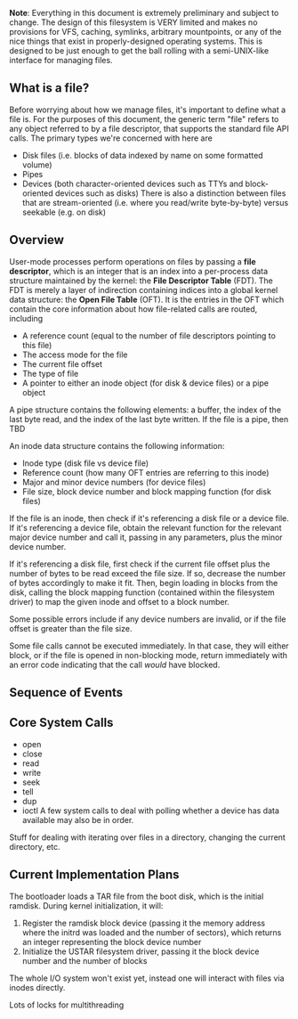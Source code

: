 **Note**: Everything in this document is extremely preliminary and subject to change. The design of this filesystem is VERY limited and makes no provisions for VFS, caching, symlinks, arbitrary mountpoints, or any of the nice things that exist in properly-designed operating systems. This is designed to be just enough to get the ball rolling with a semi-UNIX-like interface for managing files.

## What is a file?
Before worrying about how we manage files, it's important to define what a file is. For the purposes of this document, the generic term "file" refers to any object referred to by a file descriptor, that supports the standard file API calls. The primary types we're concerned with here are
- Disk files (i.e. blocks of data indexed by name on some formatted volume)
- Pipes
- Devices (both character-oriented devices such as TTYs and block-oriented devices such as disks)
There is also a distinction between files that are stream-oriented (i.e. where you read/write byte-by-byte) versus seekable (e.g. on disk)

## Overview
User-mode processes perform operations on files by passing a **file descriptor**, which is an integer that is an index into a per-process data structure maintained by the kernel: the **File Descriptor Table** (FDT). The FDT is merely a layer of indirection containing indices into a global kernel data structure: the **Open File Table** (OFT). It is the entries in the OFT which contain the core information about how file-related calls are routed, including
- A reference count (equal to the number of file descriptors pointing to this file)
- The access mode for the file
- The current file offset
- The type of file
- A pointer to either an inode object (for disk & device files) or a pipe object

A pipe structure contains the following elements: a buffer, the index of the last byte read, and the index of the last byte written. If the file is a pipe, then TBD

An inode data structure contains the following information:
- Inode type (disk file vs device file)
- Reference count (how many OFT entries are referring to this inode)
- Major and minor device numbers (for device files)
- File size, block device number and block mapping function (for disk files)

If the file is an inode, then check if it's referencing a disk file or a device file. If it's referencing a device file, obtain the relevant function for the relevant major device number and call it, passing in any parameters, plus the minor device number. 

If it's referencing a disk file, first check if the current file offset plus the number of bytes to be read exceed the file size. If so, decrease the number of bytes accordingly to make it fit. Then, begin loading in blocks from the disk, calling the block mapping function (contained within the filesystem driver) to map the given inode and offset to a block number.

Some possible errors include if any device numbers are invalid, or if the file offset is greater than the file size.

Some file calls cannot be executed immediately. In that case, they will either block, or if the file is opened in non-blocking mode, return immediately with an error code indicating that the call *would* have blocked.

## Sequence of Events


## Core System Calls
- open
- close
- read
- write
- seek
- tell
- dup
- ioctl
A few system calls to deal with polling whether a device has data available may also be in order.

Stuff for dealing with iterating over files in a directory, changing the current directory, etc.

## Current Implementation Plans
The bootloader loads a TAR file from the boot disk, which is the initial ramdisk. During kernel initialization, it will:
1. Register the ramdisk block device (passing it the memory address where the initrd was loaded and the number of sectors), which returns an integer representing the block device number
2. Initialize the USTAR filesystem driver, passing it the block device number and the number of blocks

The whole I/O system won't exist yet, instead one will interact with files via inodes directly.

Lots of locks for multithreading